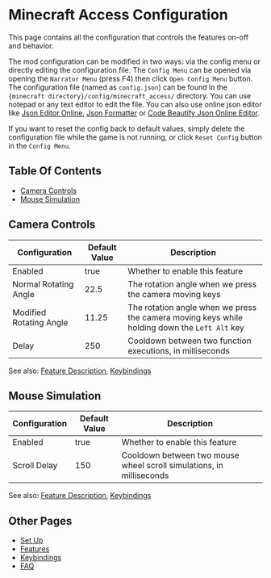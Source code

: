 # Minecraft Access Configuration

This page contains all the configuration that controls the features on-off and behavior.

The mod configuration can be modified in two ways: via the config menu or directly editing the configuration file.
The `Config Menu` can be opened via opening the `Narrator Menu` (press F4) then click `Open Config Menu` button.
The configuration file (named as `config.json`) can be found in the `{minecraft directory}/config/minecraft_access/` directory.
You can use notepad or any text editor to edit the file.
You can also use online json editor like [Json Editor Online](https://jsoneditoronline.org/), [Json Formatter](https://jsonformatter.org/json-editor) or [Code Beautify Json Online Editor](https://jsonformatter.org/json-editor).

If you want to reset the config back to default values, simply delete the configuration file while the game is not running, or click `Reset Config` button in the `Config Menu`.

## Table Of Contents

* [Camera Controls](#camera-controls)
* [Mouse Simulation](#mouse-simulation)

## Camera Controls

| Configuration           | Default Value | Description                                                                                   |
|-------------------------|---------------|-----------------------------------------------------------------------------------------------|
| Enabled                 | true          | Whether to enable this feature                                                                |
| Normal Rotating Angle   | 22.5          | The rotation angle when we press the camera moving keys                                       |
| Modified Rotating Angle | 11.25         | The rotation angle when we press the camera moving keys while holding down the `Left Alt` key |
| Delay                   | 250           | Cooldown between two function executions, in milliseconds                                     |

See also: [Feature Description](/doc/FEATURES.md#camera-controls), [Keybindings](/doc/KEYBINDINGS.md#camera-controls)

## Mouse Simulation

| Configuration | Default Value | Description                                                          |
|---------------|---------------|----------------------------------------------------------------------|
| Enabled       | true          | Whether to enable this feature                                       |
| Scroll Delay  | 150           | Cooldown between two mouse wheel scroll simulations, in milliseconds |

See also: [Feature Description](/doc/FEATURES.md#mouse-simulation), [Keybindings](/doc/KEYBINDINGS.md#mouse-simulation)

## Other Pages

* [Set Up](/doc/SET_UP.md)
* [Features](/doc/FEATURES.md)
* [Keybindings](/doc/KEYBINDINGS.md)
* [FAQ](/doc/FAQ.md)